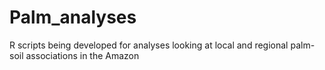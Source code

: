 # Palm_analyses
R scripts being developed for analyses looking at local and regional palm-soil associations in the Amazon
